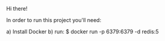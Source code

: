 
Hi there!

In order to run this project you'll need:

a) Install Docker
b) run: $ docker run -p 6379:6379 -d redis:5

